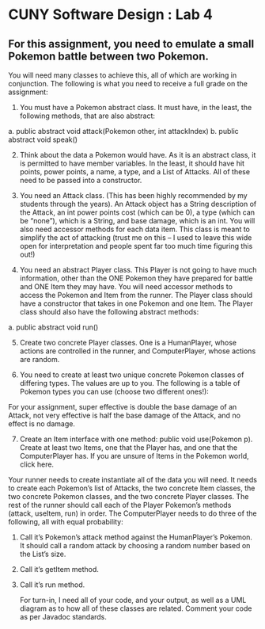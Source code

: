 
# CUNY Software Design : Lab 4

## For this assignment, you need to emulate a small Pokemon battle between two Pokemon.

You will need many classes to achieve this, all of which are working in conjunction.  The following is what you need to receive a full grade on the assignment:

1)	You must have a Pokemon abstract class.  It must have, in the least, the following methods, that are also abstract:

a.	public abstract void attack(Pokemon other, int 
attackIndex)
b.	public abstract void speak()

2)	Think about the data a Pokemon would have.  As it is an abstract class, it is permitted to have member variables.  In the least, it should have hit points, power points, a name, a type, and a List of Attacks.  All of these need to be passed into a constructor.

3)	You need an Attack class.  (This has been highly recommended by my students through the years).  An Attack object has a String description of the Attack, an int power points cost (which can be 0), a type (which can be “none”), which is a String, and base damage, which is an int.  You will also need accessor methods for each data item.  This class is meant to simplify the act of attacking (trust me on this – I used to leave this wide open for interpretation and people spent far too much time figuring this out!)

4)	You need an abstract Player class. This Player is not going to have much information, other than the ONE Pokemon they have prepared for battle and ONE Item they may have.  You will need accessor methods to access the Pokemon and Item from the runner.  The Player class should have a constructor that takes in one Pokemon and one Item.  The Player class should also have the following abstract methods:

a.	public abstract void run()

5)	Create two concrete Player classes.  One is a HumanPlayer, whose actions are controlled in the runner, and ComputerPlayer, whose actions are random.

6)	You need to create at least two unique concrete Pokemon classes of differing types.  The values are up to you.  The following is a table of Pokemon types you can use (choose two different ones!):

 

For your assignment, super effective is double the base damage of an Attack, not very effective is half the base damage of the Attack, and no effect is no damage.

7)	Create an Item interface with one method: public void use(Pokemon p).  Create at least two Items, one that the Player has, and one that the ComputerPlayer has.  If you are unsure of Items in the Pokemon world, click here.

Your runner needs to create instantiate all of the data you will need.  It needs to create each Pokemon’s list of Attacks, the two concrete Item classes, the two concrete Pokemon classes, and the two concrete Player classes.  The rest of the runner should call each of the Player Pokemon’s methods (attack, useItem, run) in order.  The ComputerPlayer needs to do three of the following, all with equal probability:

1)	Call it’s Pokemon’s attack method against the HumanPlayer’s Pokemon.  It should call a random attack by choosing a random number based on the List’s size.
2)	Call it’s getItem method.
3)	Call it’s run method.

	For turn-in, I need all of your code, and your output, as well as a UML diagram as to how all of these classes are related.  Comment your code as per Javadoc standards.  
